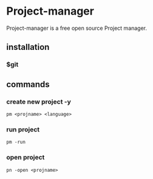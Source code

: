 # Project-manager

Project-manager is a free open source Project manager.

## installation
### $git

## commands
### create new project -y
    pm <projname> <language>
    
### run project
    pm -run
### open project
    pn -open <projname>
    
